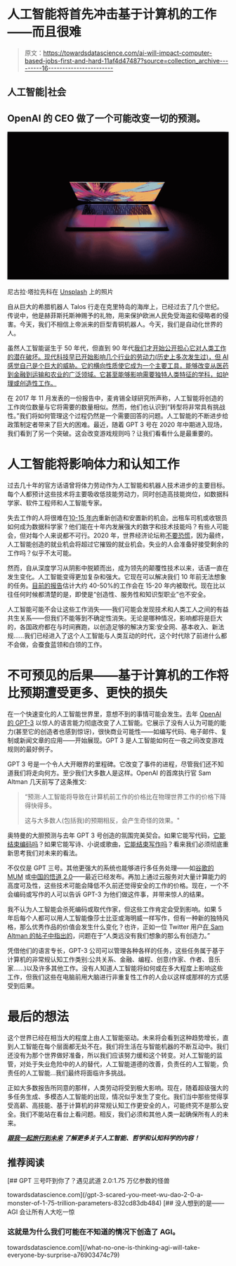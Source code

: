# 人工智能将首先冲击基于计算机的工作——而且很难

> 原文：<https://towardsdatascience.com/ai-will-impact-computer-based-jobs-first-and-hard-11af4d47487?source=collection_archive---------16----------------------->

## 人工智能|社会

## OpenAI 的 CEO 做了一个可能改变一切的预测。

![](img/a209686a0b57cfb586836565c7b5b4c7.png)

尼古拉·塔拉先科在 [Unsplash](https://unsplash.com?utm_source=medium&utm_medium=referral) 上的照片

自从巨大的希腊机器人 Talos 行走在克里特岛的海岸上，已经过去了几个世纪。传说中，他是赫菲斯托斯神赐予的礼物，用来保护欧洲人民免受海盗和侵略者的侵害。今天，我们不相信上帝派来的巨型青铜机器人。今天，我们是自动化世界的人。

虽然人工智能诞生于 50 年代，但直到 90 年代[我们才开始公开担心它对人类工作的潜在破坏。现代科技早已开始影响几个行业的劳动力(历史上多次发生过)，但 AI 感觉自己是个巨大的威胁。它的横向性质使它成为一个主要工具，能够改变从医药到金融到运输和农业的广泛领域。它甚至能够影响需要独特人类特征的学科，如护理或创造性工作。](https://futurism.com/how-automation-is-going-to-redefine-what-it-means-to-work)

在 2017 年 11 月发表的一份报告中，麦肯锡全球研究所声称，人工智能将创造的工作岗位数量与它将需要的数量相似。然而，他们也认识到“转型将非常具有挑战性。”我们将如何管理这个过程仍然是一个需要回答的问题。人工智能的不断进步给政策制定者带来了巨大的困难。最近，随着 GPT 3 号在 2020 年中期进入现场，我们看到了另一个突破。这会改变游戏规则吗？让我们看看什么是最重要的。

# 人工智能将影响体力和认知工作

过去几十年的官方话语曾将体力劳动作为人工智能和机器人技术进步的主要目标。每个人都预计这些技术将主要吸收低技能劳动力，同时创造高技能岗位，如数据科学家、软件工程师和人工智能专家。

失去工作的人将很难在[10-15 年内](https://www.iotforall.com/how-ai-replacing-blue-collar-jobs-impact-economy)重新创造和安置新的机会。出租车司机或收银员如何成为数据科学家？他们能在十年内发展强大的数字和技术技能吗？有些人可能会，但对每个人来说都不可行。2020 年，世界经济论坛称[不要恐慌](https://www.weforum.org/agenda/2020/10/dont-fear-ai-it-will-lead-to-long-term-job-growth/)，因为最终，人工智能创造的就业机会将超过它摧毁的就业机会。失业的人会准备好接受剩余的工作吗？似乎不太可能。

然而，自从深度学习从阴影中脱颖而出，成为领先的颠覆性技术以来，话语一直在发生变化。人工智能变得更加复杂和强大。它现在可以解决我们 10 年前无法想象的任务。[目前的报告](https://futurism.com/the-automation-upheaval-wont-be-limited-to-blue-collar-jobs)估计大约 40-50%的工作会在 15-20 年内被取代。现在比以往任何时候都清楚的是，即使是“创造性、服务性和知识型职业”也不安全。

人工智能可能不会让这些工作消失——我们可能会发现技术和人类工人之间的有益共生关系——但我们不能等到不确定性消失。无论是哪种情况，影响都将是巨大的，各国政府都在与时间赛跑，以创造足够的解决方案:安全网、基本收入、新法规……我们已经进入了这个人工智能与人类互动的时代，这个时代除了前进什么都不会做，会蚕食蓝领和白领的工作。

# 不可预见的后果——基于计算机的工作将比预期遭受更多、更快的损失

在一个快速变化的人工智能世界里，意想不到的事情可能会发生。去年 [OpenAI 的 GPT-3](/gpt-3-a-complete-overview-190232eb25fd) 以惊人的语言能力彻底改变了人工智能。它展示了没有人认为可能的能力(甚至它的创造者也感到惊讶)，很快商业可能性——如编写代码、电子邮件、复制或新闻文章的应用——开始展现。GPT 3 是人工智能如何在一夜之间改变游戏规则的最好例子。

GPT 3 号是一个令人大开眼界的里程碑。它改变了事件的进程，尽管我们还不知道我们将走向何方。至少我们大多数人是这样。OpenAI 的首席执行官 Sam Altman 几天前写了这条推文:

> “预测:人工智能将导致在计算机前工作的价格比在物理世界工作的价格下降得快得多。
> 
> 这与大多数人(包括我)的预期相反，会产生奇怪的效果。"

奥特曼的大胆预测与去年 GPT 3 号创造的氛围完美契合。如果它能写代码，[它能结束编码吗](/will-gpt-3-kill-coding-630e4518c04d)？如果它能写诗、小说或歌曲，[它能结束写作吗](https://www.nature.com/articles/d41586-021-00530-0)？看来我们必须彻底重新思考我们对未来的看法。

不仅仅是 GPT 三号。其他更强大的系统也能够进行多任务处理——如[谷歌的 MUM](/will-googles-mum-kill-seo-d283927f0fde) 或[中国的悟道 2.0](/gpt-3-scared-you-meet-wu-dao-2-0-a-monster-of-1-75-trillion-parameters-832cd83db484)——最近已经发布。再加上通过云服务对大量计算能力的高度可及性，这些技术可能会降低不久前还觉得安全的工作的价格。现在，一个不会编码或写作的人可以告诉 GPT-3 为他们做这件事，并带来惊人的结果。

我不认为人工智能会杀死编码或取代作家，但这些工作肯定会受到影响。如果 5 年后每个人都可以用人工智能像莎士比亚或海明威一样写作，但有一种新的独特风格，那么优秀作品的价值会发生什么变化？也许，正如一位 Twitter 用户[在 Sam Altman 的帖子中指出的](https://twitter.com/bpodgursky/status/1404135087055073282)，问题在于“人类远没有我们想象的那么有创造力。”

凭借他们的语言专长，GPT-3 公司可以管理各种各样的任务，这些任务属于基于计算机的非常规认知工作类别:公共关系、金融、编程、创意(作家、作者、音乐家……)以及许多其他工作。没有人知道人工智能将如何或在多大程度上影响这些工作，但我们这些在电脑前用大脑进行非重复性工作的人会以这样或那样的方式感受到后果。

# 最后的想法

这个世界已经在相当大的程度上由人工智能驱动。未来将会看到这种趋势增长，直到人工智能在每个层面都无处不在。我们将生活在与智能机器的不断互动中。我们还没有为那个世界做好准备，所以我们应该努力缓和这个转变。对人工智能的监管，对处于失业危险中的人的替代，人工智能道德的改善，负责任的人工智能，负责任的人工智能…我们最终将面临许多挑战。

正如大多数报告所同意的那样，人类劳动将受到极大影响。现在，随着超级强大的多任务生成、多模态人工智能的出现，情况似乎发生了变化。我们当中那些觉得享受高薪、高技能、基于计算机的非常规认知工作更安全的人，可能终究不是那么安全。我们不能站在看台上看问题。相反，我们必须和其他人类一起确保所有人的未来。

[***跟我一起旅行到未来***](https://mindsoftomorrow.ck.page/) ***了解更多关于人工智能、哲学和认知科学的内容！***

## 推荐阅读

[](/gpt-3-scared-you-meet-wu-dao-2-0-a-monster-of-1-75-trillion-parameters-832cd83db484) [## GPT 三号吓到你了？遇见武道 2.0:1.75 万亿参数的怪兽

towardsdatascience.com](/gpt-3-scared-you-meet-wu-dao-2-0-a-monster-of-1-75-trillion-parameters-832cd83db484) [](/what-no-one-is-thinking-agi-will-take-everyone-by-surprise-a76903474c79) [## 没人想到的是——AGI 会让所有人大吃一惊

### 这就是为什么我们可能在不知道的情况下创造了 AGI。

towardsdatascience.com](/what-no-one-is-thinking-agi-will-take-everyone-by-surprise-a76903474c79)